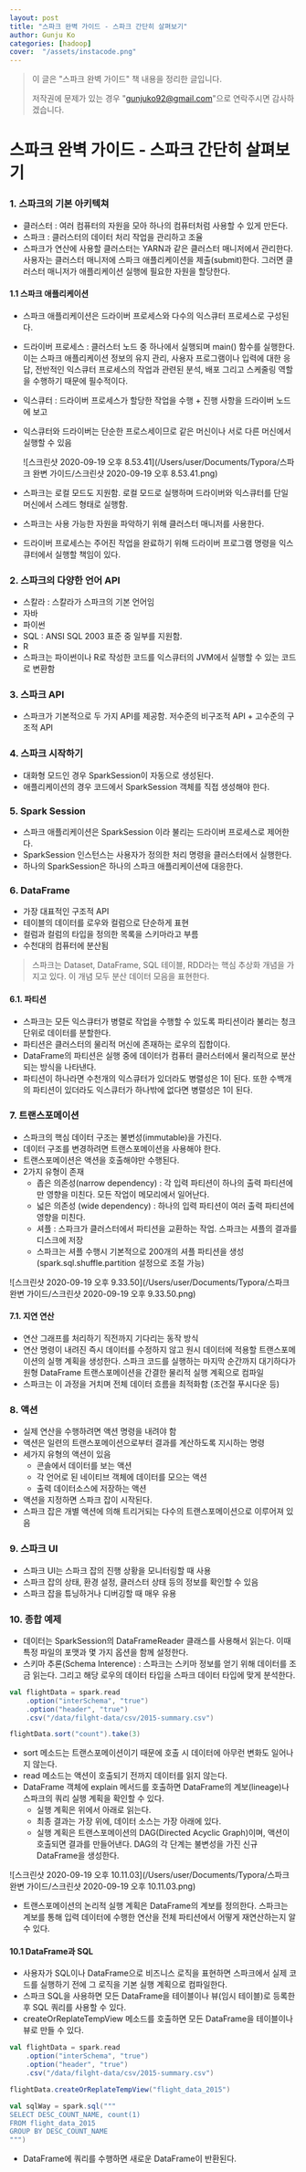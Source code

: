 ```yaml
---
layout: post
title: "스파크 완벽 가이드 - 스파크 간단히 살펴보기" 
author: Gunju Ko
categories: [hadoop]
cover:  "/assets/instacode.png"
---
```


> 이 글은 "스파크 완벽 가이드" 책 내용을 정리한 글입니다. 
>
> 저작권에 문제가 있는 경우 "gunjuko92@gmail.com"으로 연락주시면 감사하겠습니다.

# 스파크 완벽 가이드 - 스파크 간단히 살펴보기

### 1. 스파크의 기본 아키텍쳐

* 클러스터 : 여러 컴퓨터의 자원을 모아 하나의 컴퓨터처럼 사용할 수 있게 만든다.
* 스파크 : 클러스터의 데이터 처리 작업을 관리하고 조율
* 스파크가 연산에 사용할 클러스터는 YARN과 같은 클러스터 매니저에서 관리한다. 사용자는 클러스터 매니저에 스파크 애플리케이션을 제출(submit)한다. 그러면 클러스터 매니저가 애플리케이션 실행에 필요한 자원을 할당한다.

#### 1.1 스파크 애플리케이션

* 스파크 애플리케이션은 드라이버 프로세스와 다수의 익스큐터 프로세스로 구성된다.

* 드라이버 프로세스 : 클러스터 노드 중 하나에서 실행되며 main() 함수를 실행한다. 이는 스파크 애플리케이션 정보의 유지 관리, 사용자 프로그램이나 입력에 대한 응답, 전반적인 익스큐터 프로세스의 작업과 관련된 분석, 배포 그리고 스케줄링 역할을 수행하기 때문에 필수적이다.

* 익스큐터 : 드라이버 프로세스가 할당한 작업을 수행 + 진행 사항을 드라이버 노드에 보고

* 익스큐터와 드라이버는 단순한 프로스세이므로 같은 머신이나 서로 다른 머신에서 실행할 수 있음

  ![스크린샷 2020-09-19 오후 8.53.41](/Users/user/Documents/Typora/스파크 완변 가이드/스크린샷 2020-09-19 오후 8.53.41.png)

* 스파크는 로컬 모드도 지원함. 로컬 모드로 실행하며 드라이버와 익스큐터를 단일 머신에서 스레드 형태로 실행함.
* 스파크는 사용 가능한 자원을 파악하기 위해 클러스터 매니저를 사용한다.
* 드라이버 프로세스는 주어진 작업을 완료하기 위해 드라이버 프로그램 명령을 익스큐터에서 실행할 책임이 있다.

### 2. 스파크의 다양한 언어 API

* 스칼라 : 스칼라가 스파크의 기본 언어임
* 자바
* 파이썬
* SQL : ANSI SQL 2003 표준 중 일부를 지원함.
* R
* 스파크는 파이썬이나 R로 작성한 코드를 익스큐터의 JVM에서 실행할 수 있는 코드로 변환함

### 3. 스파크 API

* 스파크가 기본적으로 두 가지 API를 제공함. 저수준의 비구조적 API + 고수준의 구조적 API

### 4. 스파크 시작하기

* 대화형 모드인 경우 SparkSession이 자동으로 생성된다.
* 애플리케이션의 경우 코드에서 SparkSession 객체를 직접 생성해야 한다.

### 5. Spark Session

* 스파크 애플리케이션은 SparkSession 이라 불리는 드라이버 프로세스로 제어한다.
* SparkSession 인스턴스는 사용자가 정의한 처리 명령을 클러스터에서 실행한다.
* 하나의 SparkSession은 하나의 스파크 애플리케이션에 대응한다.

### 6. DataFrame

* 가장 대표적인 구조적 API
* 테이블의 데이터를 로우와 컬럼으로 단순하게 표현
* 컬럼과 컬럼의 타입을 정의한 목록을 스키마라고 부름
* 수천대의 컴퓨터에 분산됨

> 스파크는 Dataset, DataFrame, SQL 테이블, RDD라는 핵심 추상화 개념을 가지고 있다. 이 개념 모두 분산 데이터 모음을 표현한다.

#### 6.1. 파티션

* 스파크는 모든 익스큐터가 병렬로 작업을 수행할 수 있도록 파티션이라 불리는 청크 단위로 데이터를 분할한다.
* 파티션은 클러스터의 물리적 머신에 존재하는 로우의 집합이다.
* DataFrame의 파티션은 실행 중에 데이터가 컴퓨터 클러스터에서 물리적으로 분산되는 방식을 나타낸다.
* 파티션이 하나라면 수천개의 익스큐터가 있더라도 병렬성은 1이 된다. 또한 수백개의 파티션이 있더라도 익스큐터가 하나밖에 없다면 병렬성은 1이 된다.

### 7. 트랜스포메이션

* 스파크의 핵심 데이터 구조는 불변성(immutable)을 가진다.
* 데이터 구조를 변경하려면 트랜스포메이션을 사용해야 한다.
* 트랜스포메이션은 액션을 호출해야만 수행된다.
* 2가지 유형이 존재
  * 좁은 의존성(narrow dependency) : 각 입력 파티션이 하나의 출력 파티션에만 영향을 미친다. 모든 작업이 메모리에서 일어난다.
  * 넓은 의존성 (wide dependency) : 하나의 입력 파티션이 여러 출력 파티션에 영향을 미친다. 
  * 셔플 : 스파크가 클러스터에서 파티션을 교환하는 작업. 스파크는 셔플의 결과를 디스크에 저장
  * 스파크는 셔플 수행시 기본적으로 200개의 셔플 파티션을 생성 (spark.sql.shuffle.partition 설정으로 조절 가능)

![스크린샷 2020-09-19 오후 9.33.50](/Users/user/Documents/Typora/스파크 완변 가이드/스크린샷 2020-09-19 오후 9.33.50.png)

#### 7.1. 지연 연산

* 연산 그래프를 처리하기 직전까지 기다리는 동작 방식
* 연산 명령이 내려진 즉시 데이터를 수정하지 않고 원시 데이터에 적용할 트랜스포메이션의 실행 계획을 생성한다. 스파크 코드를 실행하는 마지막 순간까지 대기하다가 원형 DataFrame 트랜스포메이션을 간결한 물리적 실행 계획으로 컴파일
* 스파크는 이 과정을 거치며 전체 데이터 흐름을 최적화함 (조건절 푸시다운 등)

### 8. 액션

* 실제 연산을 수행하려면 액션 명령을 내려야 함
* 액션은 일련의 트랜스포메이션으로부터 결과를 계산하도록 지시하는 명령
* 세가지 유형의 액션이 있음
  * 콘솔에서 데이터를 보는 액션
  * 각 언어로 된 네이티브 객체에 데이터를 모으는 액션
  * 출력 데이터소스에 저장하는 액션
* 액션을 지정하면 스파크 잡이 시작된다. 
* 스파크 잡은 개별 액션에 의해 트리거되는 다수의 트랜스포메이션으로 이루어져 있음

### 9.  스파크 UI

* 스파크 UI는 스파크 잡의 진행 상황을 모니터링할 때 사용
* 스파크 잡의 상태, 환경 설정, 클러스터 상태 등의 정보를 확인할 수 있음
* 스파크 잡을 튜닝하거나 디버깅할 때 매우 유용

### 10. 종합 예제

* 데이터는 SparkSession의 DataFrameReader 클래스를 사용해서 읽는다. 이때 특정 파일의 포맷과 몇 가지 옵션을 함께 설정한다.
* 스키마 추론(Schema Interence) : 스파크는 스키마 정보를 얻기 위해 데이터를 조금 읽는다. 그리고 해당 로우의 데이터 타입을 스파크 데이터 타입에 맞게 분석한다.

``` scala
val flightData = spark.read
	.option("interSchema", "true")
	.option("header", "true")
	.csv("/data/filght-data/csv/2015-summary.csv")

flightData.sort("count").take(3)
```

* sort 메소드는 트랜스포메이션이기 때문에 호출 시 데이터에 아무런 변화도 일어나지 않는다.
* read 메소드는 액션이 호출되기 전까지 데이터를 읽지 않는다.
* DataFrame 객체에 explain 메서드를 호출하면 DataFrame의 계보(lineage)나 스파크의 쿼리 실행 계획을 확인할 수 있다.
  * 실행 계획은 위에서 아래로 읽는다.
  * 최종 결과는 가장 위에, 데이터 소스는 가장 아래에 있다.
  * 실행 계획은 트랜스포메이션의 DAG(Directed Acyclic Graph)이며, 액션이 호출되면 결과를 만들어낸다. DAG의 각 단계는 불변성을 가진 신규 DataFrame을 생성한다.

![스크린샷 2020-09-19 오후 10.11.03](/Users/user/Documents/Typora/스파크 완변 가이드/스크린샷 2020-09-19 오후 10.11.03.png)

* 트랜스포메이션의 논리적 실행 계획은 DataFrame의 계보를 정의한다. 스파크는 계보를 통해 입력 데이터에 수행한 연산을 전체 파티션에서 어떻게 재연산하는지 알 수 있다.

#### 10.1 DataFrame과 SQL

* 사용자가 SQL이나 DataFrame으로 비즈니스 로직을 표현하면 스파크에서 실제 코드를 실행하기 전에 그 로직을 기본 실행 계획으로 컴파일한다. 
* 스파크 SQL을 사용하면 모든 DataFrame을 테이블이나 뷰(임시 테이블)로 등록한 후 SQL 쿼리를 사용할 수 있다.
* createOrReplateTempView 메소드를 호출하면 모든 DataFrame을 테이블이나 뷰로 만들 수 있다.

``` scala
val flightData = spark.read
	.option("interSchema", "true")
	.option("header", "true")
	.csv("/data/filght-data/csv/2015-summary.csv")

flightData.createOrReplateTempView("flight_data_2015")

val sqlWay = spark.sql("""
SELECT DESC_COUNT_NAME, count(1)
FROM flight_data_2015
GROUP BY DESC_COUNT_NAME
""")
```

* DataFrame에 쿼리를 수행하면 새로운 DataFrame이 반환된다.




